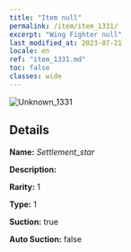 ```yaml
---
title: "Item null"
permalink: /item/item_1331/
excerpt: "Wing Fighter null"
last_modified_at: 2023-07-21
locale: en
ref: "item_1331.md"
toc: false
classes: wide
---
```



 ![Unknown_1331](/images/item/Settlement_star_p.png)



## Details

 **Name:** *Settlement_star* 

 **Description:** 

 **Rarity:** 1 

 **Type:** 1 

 **Suction:** true 

 **Auto Suction:** false 


